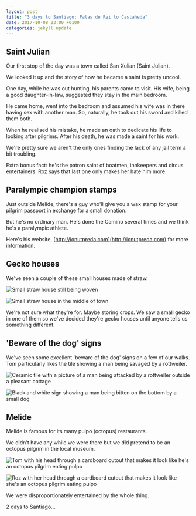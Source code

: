 ```yaml
---
layout: post
title: "3 days to Santiago: Palas de Rei to Castañeda"
date: 2017-10-08 23:00 +0100
categories: jekyll update
---
```


## Saint Julian

Our first stop of the day was a town called San Xulian (Saint Julian).

We looked it up and the story of how he became a saint is pretty uncool.

One day, while he was out hunting, his parents came to visit. His wife, being a good daughter-in-law, suggested they stay in the main bedroom.

He came home, went into the bedroom and assumed his wife was in
there having sex with another man. So, naturally, he took out his sword and killed them both.

When he realised his mistake, he made an oath to dedicate his life to looking after pilgrims. After his death, he was made a saint for his work.

We're pretty sure we aren't the only ones finding the lack of any jail term a bit troubling.

Extra bonus fact: he's the patron saint of boatmen, innkeepers and circus entertainers. Roz says that last one only makes her hate him more.

## Paralympic champion stamps

Just outside Melide, there's a guy who'll give you a wax stamp for your pilgrim passport in exchange for a small donation.

But he's no ordinary man. He's done the Camino several times and we think he's a paralympic athlete.

Here's his website, [http://ionutpreda.com](http://ionutpreda.com) for more information.

## Gecko houses 

We've seen a couple of these small houses made of straw.

![Small straw house still being woven](https://github.com/tombye/trexit/raw/gh-pages/assets/images/small-hay-house-being-built.jpg)

![Small straw house in the middle of town](https://github.com/tombye/trexit/raw/gh-pages/assets/images/small-hay-house.jpg)

We're not sure what they're for. Maybe storing crops. We saw a small gecko in one of them so we've decided they're gecko houses until anyone tells us something different.

## 'Beware of the dog' signs 

We've seen some excellent 'beware of the dog' signs on a few of our walks. Tom particularly likes the tile showing a man being savaged by a rottweiler.

![Ceramic tile with a picture of a man being attacked by a rottweiler outside a pleasant cottage](https://github.com/tombye/trexit/raw/gh-pages/assets/images/beware-of-the-dog-painted-tile.jpg)

![Black and white sign showing a man being bitten on the bottom by a small dog](https://github.com/tombye/trexit/raw/gh-pages/assets/images/beware-of-the-dog-black-and-white-sign.jpg)

## Melide

Melide is famous for its many pulpo (octopus) restaurants.

We didn't have any while we were there but we did pretend to be an octopus pilgrim in the local museum.

![Tom with his head through a cardboard cutout that makes it look like he's an octopus pilgrim eating pulpo](https://github.com/tombye/trexit/raw/gh-pages/assets/images/tom-as-an-octopus.jpg)

![Roz with her head through a cardboard cutout that makes it look like she's an octopus pilgrim eating pulpo](https://github.com/tombye/trexit/raw/gh-pages/assets/images/roz-as-an-octopus.jpg)

We were disproportionately entertained by the whole thing. 

2 days to Santiago...
